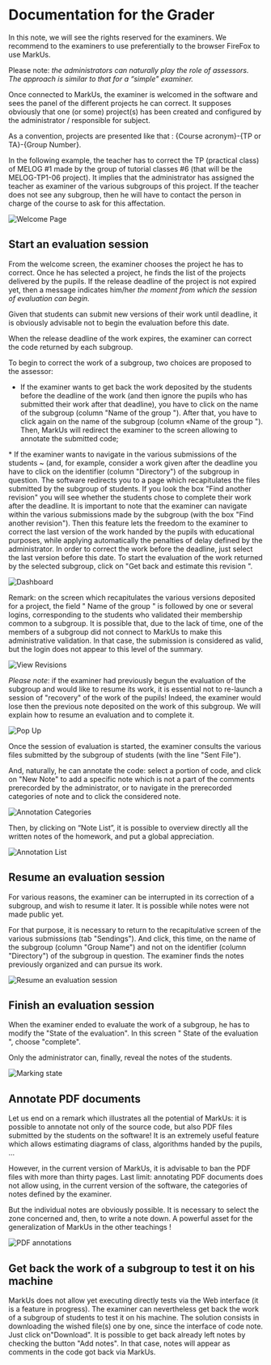 Documentation for the Grader
============================

In this note, we will see the rights reserved for the examiners. We recommend to the examiners to use preferentially to the browser FireFox to use MarkUs.

Please note: *the administrators can naturally play the role of assessors. The approach is similar to that for a “simple" examiner.*

Once connected to MarkUs, the examiner is welcomed in the software and sees the panel of the different projects he can correct. It supposes obviously that one (or some) project(s) has been created and configured by the administrator / responsible for subject.

As a convention, projects are presented like that : {Course acronym}-{TP or TA}-{Group Number}.

In the following example, the teacher has to correct the TP (practical class) of MELOG \#1 made by the group of tutorial classes \#6 (that will be the MELOG-TP1-06 project). It implies that the administrator has assigned the teacher as examiner of the various subgroups of this project. If the teacher does not see any subgroup, then he will have to contact the person in charge of the course to ask for this affectation.

![Welcome Page](images/Doc_Grader_WelcomePage.jpg "Welcome Page for the Grader")

Start an evaluation session
---------------------------

From the welcome screen, the examiner chooses the project he has to correct. Once he has selected a project, he finds the list of the projects delivered by the pupils. If the release deadline of the project is not expired yet, then a message indicates him/her *the moment from which the session of evaluation can begin.*

Given that students can submit new versions of their work until deadline, it is obviously advisable not to begin the evaluation before this date.

When the release deadline of the work expires, the examiner can correct the code returned by each subgroup.

To begin to correct the work of a subgroup, two choices are proposed to the assessor:

-   If the examiner wants to get back the work deposited by the students before the deadline of the work (and then ignore the pupils who has submitted their work after that deadline), you have to click on the name of the subgroup (column "Name of the group "). After that, you have to click again on the name of the subgroup (column «Name of the group "). Then, MarkUs will redirect the examiner to the screen allowing to annotate the submitted code;

\* If the examiner wants to navigate in the various submissions of the students
  ~ (and, for example, consider a work given after the deadline you have to click on the identifier (column "Directory") of the subgroup in question. The software redirects you to a page which recapitulates the files submitted by the subgroup of students. If you look the box "Find another revision" you will see whether the students chose to complete their work after the deadline. It is important to note that the examiner can navigate within the various submissions made by the subgroup (with the box "Find another revision"). Then this feature lets the freedom to the examiner to correct the last version of the work handed by the pupils with educational purposes, while applying automatically the penalties of delay defined by the administrator. In order to correct the work before the deadline, just select the last version before this date. To start the evaluation of the work returned by the selected subgroup, click on "Get back and estimate this revision ".

![Dashboard](images/Doc_Grader_Dashboard.jpg "Dashboard for the Grader")

Remark: on the screen which recapitulates the various versions deposited for a project, the field " Name of the group " is followed by one or several logins, corresponding to the students who validated their membership common to a subgroup. It is possible that, due to the lack of time, one of the members of a subgroup did not connect to MarkUs to make this administrative validation. In that case, the submission is considered as valid, but the login does not appear to this level of the summary.

![View Revisions](images/Doc_Grader_ViewRevision.jpg "View Revisions")

*Please note*: if the examiner had previously begun the evaluation of the subgroup and would like to resume its work, it is essential not to re-launch a session of "recovery" of the work of the pupils! Indeed, the examiner would lose then the previous note deposited on the work of this subgroup. We will explain how to resume an evaluation and to complete it.

![Pop Up](images/Doc_Grader_PopUp.jpg "Pop Up before collecting documents")

Once the session of evaluation is started, the examiner consults the various files submitted by the subgroup of students (with the line "Sent File").

And, naturally, he can annotate the code: select a portion of code, and click on "New Note" to add a specific note which is not a part of the comments prerecorded by the administrator, or to navigate in the prerecorded categories of note and to click the considered note.

![Annotation Categories](images/Doc_Grader_Annotations.jpg "Annotation Categories seen by the Grader")

Then, by clicking on “Note List”, it is possible to overview directly all the written notes of the homework, and put a global appreciation.

![Annotation List](images/Doc_Grader_AnnotationList.jpg "Annotation List during the grading")

Resume an evaluation session
----------------------------

For various reasons, the examiner can be interrupted in its correction of a subgroup, and wish to resume it later. It is possible while notes were not made public yet.

For that purpose, it is necessary to return to the recapitulative screen of the various submissions (tab "Sendings"). And click, this time, on the name of the subgroup (column "Group Name") and not on the identifier (column "Directory") of the subgroup in question. The examiner finds the notes previously organized and can pursue its work.

![Resume an evaluation session](images/Doc_Grader_Resume.jpg "Resume an evaluation session")

Finish an evaluation session
----------------------------

When the examiner ended to evaluate the work of a subgroup, he has to modify the "State of the evaluation". In this screen " State of the evaluation ", choose "complete".

Only the administrator can, finally, reveal the notes of the students.

![Marking state](images/Doc_Grader_End.jpg "Marking state")

Annotate PDF documents
----------------------

Let us end on a remark which illustrates all the potential of MarkUs: it is possible to annotate not only of the source code, but also PDF files submitted by the students on the software! It is an extremely useful feature which allows estimating diagrams of class, algorithms handed by the pupils, ...

However, in the current version of MarkUs, it is advisable to ban the PDF files with more than thirty pages. Last limit: annotating PDF documents does not allow using, in the current version of the software, the categories of notes defined by the examiner.

But the individual notes are obviously possible. It is necessary to select the zone concerned and, then, to write a note down. A powerful asset for the generalization of MarkUs in the other teachings !

![PDF annotations](images/Doc_Grader_PDF.jpg "PDF annotations")

Get back the work of a subgroup to test it on his machine
---------------------------------------------------------

MarkUs does not allow yet executing directly tests via the Web interface (it is a feature in progress). The examiner can nevertheless get back the work of a subgroup of students to test it on his machine. The solution consists in downloading the wished file(s) one by one, since the interface of code note. Just click on"Download". It is possible to get back already left notes by checking the button "Add notes". In that case, notes will appear as comments in the code got back via MarkUs.
